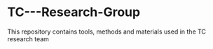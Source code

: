 # TC---Research-Group
This repository contains tools, methods and materials used in the TC research team
